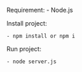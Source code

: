 Requirement:
    - Node.js 

Install project:

    - npm install or npm i

 Run project:

    - node server.js